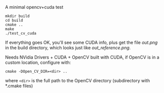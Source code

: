 A minimal opencv+cuda test

`mkdir build`  
`cd build`  
`cmake ..`  
`make`  
`./test_cv_cuda`  

If everything goes OK, you'll see some CUDA info, plus get the file _out.png_ in the build directory,
which looks just like _out\_reference.png_.

Needs NVidia Drivers + CUDA + OpenCV built with CUDA, if OpenCV is in a custom location, configure with:

`cmake -DOpen_CV_DIR=<dir> ..`  

where `<dir>` is the full path to the OpenCV directory (subdirectory with *.cmake files)
